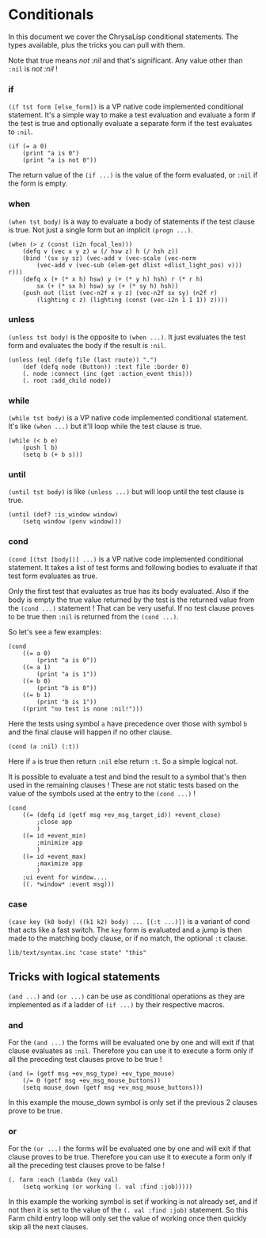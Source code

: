 # Conditionals

In this document we cover the ChrysaLisp conditional statements. The types
available, plus the tricks you can pull with them.

Note that true means *not :nil* and that's significant. Any value other than
`:nil` is *not :nil* !

### if

`(if tst form [else_form])` is a VP native code implemented conditional
statement. It's a simple way to make a test evaluation and evaluate a form if
the test is true and optionally evaluate a separate form if the test evaluates
to `:nil`.

```vdu
(if (= a 0)
	(print "a is 0")
	(print "a is not 0"))
```

The return value of the `(if ...)` is the value of the form evaluated, or `:nil`
if the form is empty.

### when

`(when tst body)` is a way to evaluate a body of statements if the test clause
is true. Not just a single form but an implicit `(progn ...)`.

```vdu
(when (> z (const (i2n focal_len)))
	(defq v (vec x y z) w (/ hsw z) h (/ hsh z))
	(bind '(sx sy sz) (vec-add v (vec-scale (vec-norm
		(vec-add v (vec-sub (elem-get dlist +dlist_light_pos) v))) r)))
	(defq x (+ (* x h) hsw) y (+ (* y h) hsh) r (* r h)
		sx (+ (* sx h) hsw) sy (+ (* sy h) hsh))
	(push out (list (vec-n2f x y z) (vec-n2f sx sy) (n2f r)
		(lighting c z) (lighting (const (vec-i2n 1 1 1)) z))))
```

### unless

`(unless tst body)` is the opposite to `(when ...)`. It just evaluates the test
form and evaluates the body if the result is `:nil`.

```vdu
(unless (eql (defq file (last route)) ".")
	(def (defq node (Button)) :text file :border 0)
	(. node :connect (inc (get :action_event this)))
	(. root :add_child node))
```

### while

`(while tst body)` is a VP native code implemented conditional statement. It's
like `(when ...)` but it'll loop while the test clause is true.

```vdu
(while (< b e)
	(push l b)
	(setq b (+ b s)))
```

### until

`(until tst body)` is like `(unless ...)` but will loop until the test clause
is true.

```vdu
(until (def? :is_window window)
	(setq window (penv window)))
```

### cond

`(cond [(tst [body])] ...)` is a VP native code implemented conditional
statement. It takes a list of test forms and following bodies to evaluate if
that test form evaluates as true.

Only the first test that evaluates as true has its body evaluated. Also if the
body is empty the true value returned by the test is the returned value from
the `(cond ...)` statement ! That can be very useful. If no test clause proves
to be true then `:nil` is returned from the `(cond ...)`.

So let's see a few examples:

```vdu
(cond
	((= a 0)
		(print "a is 0"))
	((= a 1)
		(print "a is 1"))
	((= b 0)
		(print "b is 0"))
	((= b 1)
		(print "b is 1"))
	((print "no test is none :nil!")))
```

Here the tests using symbol `a` have precedence over those with symbol `b` and
the final clause will happen if no other clause.

```vdu
(cond (a :nil) (:t))
```

Here if `a` is true then return `:nil` else return `:t`. So a simple logical not.

It is possible to evaluate a test and bind the result to a symbol that's then
used in the remaining clauses ! These are not static tests based on the value
of the symbols used at the entry to the `(cond ...)` !

```vdu
(cond
	((= (defq id (getf msg +ev_msg_target_id)) +event_close)
		;close app
		)
	((= id +event_min)
		;minimize app
		)
	((= id +event_max)
		;maximize app
		)
	;ui event for window....
	((. *window* :event msg)))
```

### case

`(case key (k0 body) ((k1 k2) body) ... [(:t ...)])` is a variant of cond that
acts like a fast switch. The `key` form is evaluated and a jump is then made to
the matching body clause, or if no match, the optional `:t` clause.

```file
lib/text/syntax.inc "case state" "this"
```

## Tricks with logical statements

`(and ...)` and `(or ...)` can be use as conditional operations as they are
implemented as if a ladder of `(if ...)` by their respective macros.

### and

For the `(and ...)` the forms will be evaluated one by one and will exit if
that clause evaluates as `:nil`. Therefore you can use it to execute a form only
if all the preceding test clauses prove to be true !

```vdu
(and (= (getf msg +ev_msg_type) +ev_type_mouse)
	(/= 0 (getf msg +ev_msg_mouse_buttons))
	(setq mouse_down (getf msg +ev_msg_mouse_buttons)))
```

In this example the mouse_down symbol is only set if the previous 2 clauses
prove to be true.

### or

For the `(or ...)` the forms will be evaluated one by one and will exit if that
clause proves to be true. Therefore you can use it to execute a form only if
all the preceding test clauses prove to be false !

```vdu
(. farm :each (lambda (key val)
	(setq working (or working (. val :find :job)))))
```

In this example the working symbol is set if working is not already set, and if
not then it is set to the value of the `(. val :find :job)` statement. So this
Farm child entry loop will only set the value of working once then quickly skip
all the next clauses.
